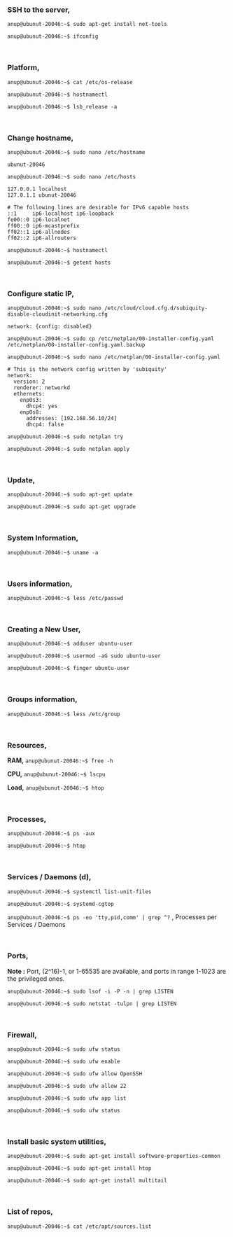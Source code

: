 ### SSH to the server,

`anup@ubunut-20046:~$ sudo apt-get install net-tools`

`anup@ubunut-20046:~$ ifconfig`

<br>

### Platform,

`anup@ubunut-20046:~$ cat /etc/os-release`

`anup@ubunut-20046:~$ hostnamectl`

`anup@ubunut-20046:~$ lsb_release -a`

<br>

### Change hostname,

`anup@ubunut-20046:~$ sudo nano /etc/hostname`

    ubunut-20046

`anup@ubunut-20046:~$ sudo nano /etc/hosts`

    127.0.0.1 localhost
    127.0.1.1 ubunut-20046
    
    # The following lines are desirable for IPv6 capable hosts
    ::1     ip6-localhost ip6-loopback
    fe00::0 ip6-localnet
    ff00::0 ip6-mcastprefix
    ff02::1 ip6-allnodes
    ff02::2 ip6-allrouters

`anup@ubunut-20046:~$ hostnamectl`

`anup@ubunut-20046:~$ getent hosts`

<br>

### Configure static IP,

`anup@ubunut-20046:~$ sudo nano /etc/cloud/cloud.cfg.d/subiquity-disable-cloudinit-networking.cfg`

    network: {config: disabled}


`anup@ubunut-20046:~$ sudo cp /etc/netplan/00-installer-config.yaml /etc/netplan/00-installer-config.yaml.backup`

`anup@ubunut-20046:~$ sudo nano /etc/netplan/00-installer-config.yaml`

    # This is the network config written by 'subiquity'
    network:
      version: 2
      renderer: networkd
      ethernets:
        enp0s3:
          dhcp4: yes
        enp0s8:
          addresses: [192.168.56.10/24]
          dhcp4: false

`anup@ubunut-20046:~$ sudo netplan try`

`anup@ubunut-20046:~$ sudo netplan apply`

<br>

### Update,

`anup@ubunut-20046:~$ sudo apt-get update`

`anup@ubunut-20046:~$ sudo apt-get upgrade`

<br>

### System Information,

`anup@ubunut-20046:~$ uname -a`

<br>

### Users information,

`anup@ubunut-20046:~$ less /etc/passwd`

<br>

### Creating a New User,

`anup@ubunut-20046:~$ adduser ubuntu-user`

`anup@ubunut-20046:~$ usermod -aG sudo ubuntu-user`

`anup@ubunut-20046:~$ finger ubuntu-user`

<br>

### Groups information,

`anup@ubunut-20046:~$ less /etc/group`

<br>

### Resources,

**RAM,** `anup@ubunut-20046:~$ free -h`

**CPU,** `anup@ubunut-20046:~$ lscpu`

**Load,** `anup@ubunut-20046:~$ htop`

<br>

### Processes,

`anup@ubunut-20046:~$ ps -aux`

`anup@ubunut-20046:~$ htop`

<br>

### Services / Daemons (d),

`anup@ubunut-20046:~$ systemctl list-unit-files`

`anup@ubunut-20046:~$ systemd-cgtop`

`anup@ubunut-20046:~$ ps -eo 'tty,pid,comm' | grep ^?` , Processes per Services / Daemons

<br>

### Ports,

**Note :** Port, (2^16)-1, or 1-65535 are available, and ports in range 1-1023 are the privileged ones.

`anup@ubunut-20046:~$ sudo lsof -i -P -n | grep LISTEN`

`anup@ubunut-20046:~$ sudo netstat -tulpn | grep LISTEN`

<br>

### Firewall,

`anup@ubunut-20046:~$ sudo ufw status`

`anup@ubunut-20046:~$ sudo ufw enable`

`anup@ubunut-20046:~$ sudo ufw allow OpenSSH`

`anup@ubunut-20046:~$ sudo ufw allow 22`

`anup@ubunut-20046:~$ sudo ufw app list`

`anup@ubunut-20046:~$ sudo ufw status`

<br>

### Install basic system utilities,

`anup@ubunut-20046:~$ sudo apt-get install software-properties-common`

`anup@ubunut-20046:~$ sudo apt-get install htop`

`anup@ubunut-20046:~$ sudo apt-get install multitail`

<br>

### List of repos,

`anup@ubunut-20046:~$ cat /etc/apt/sources.list`

<br>
